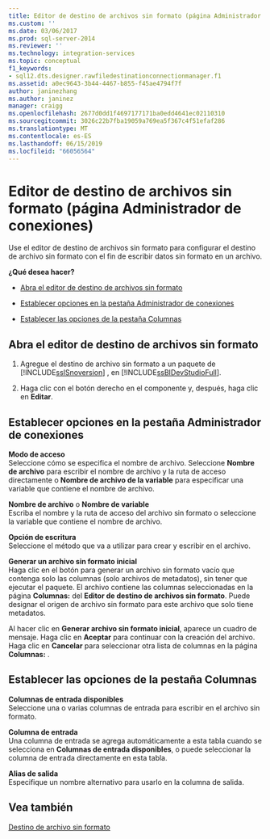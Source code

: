 ```yaml
---
title: Editor de destino de archivos sin formato (página Administrador de conexiones) | Microsoft Docs
ms.custom: ''
ms.date: 03/06/2017
ms.prod: sql-server-2014
ms.reviewer: ''
ms.technology: integration-services
ms.topic: conceptual
f1_keywords:
- sql12.dts.designer.rawfiledestinationconnectionmanager.f1
ms.assetid: a0ec9643-3b44-4467-b855-f45ae4794f7f
author: janinezhang
ms.author: janinez
manager: craigg
ms.openlocfilehash: 2677d0dd1f4697177171ba0edd4641ec02110310
ms.sourcegitcommit: 3026c22b7fba19059a769ea5f367c4f51efaf286
ms.translationtype: MT
ms.contentlocale: es-ES
ms.lasthandoff: 06/15/2019
ms.locfileid: "66056564"
---
```

# <a name="raw-file-destination-editor-connection-manager-page"></a>Editor de destino de archivos sin formato (página Administrador de conexiones)
  Use el editor de destino de archivos sin formato para configurar el destino de archivo sin formato con el fin de escribir datos sin formato en un archivo.  
  
 **¿Qué desea hacer?**  
  
-   [Abra el editor de destino de archivos sin formato](#open)  
  
-   [Establecer opciones en la pestaña Administrador de conexiones](#connection)  
  
-   [Establecer las opciones de la pestaña Columnas](#mapping)  
  
##  <a name="open"></a> Abra el editor de destino de archivos sin formato  
  
1.  Agregue el destino de archivo sin formato a un paquete de [!INCLUDE[ssISnoversion](../includes/ssisnoversion-md.md)] , en [!INCLUDE[ssBIDevStudioFull](../includes/ssbidevstudiofull-md.md)].  
  
2.  Haga clic con el botón derecho en el componente y, después, haga clic en **Editar**.  
  
##  <a name="connection"></a> Establecer opciones en la pestaña Administrador de conexiones  
 **Modo de acceso**  
 Seleccione cómo se especifica el nombre de archivo. Seleccione **Nombre de archivo** para escribir el nombre de archivo y la ruta de acceso directamente o **Nombre de archivo de la variable** para especificar una variable que contiene el nombre de archivo.  
  
 **Nombre de archivo** o **Nombre de variable**  
 Escriba el nombre y la ruta de acceso del archivo sin formato o seleccione la variable que contiene el nombre de archivo.  
  
 **Opción de escritura**  
 Seleccione el método que va a utilizar para crear y escribir en el archivo.  
  
 **Generar un archivo sin formato inicial**  
 Haga clic en el botón para generar un archivo sin formato vacío que contenga solo las columnas (solo archivos de metadatos), sin tener que ejecutar el paquete. El archivo contiene las columnas seleccionadas en la página **Columnas:** del **Editor de destino de archivos sin formato**. Puede designar el origen de archivo sin formato para este archivo que solo tiene metadatos.  
  
 Al hacer clic en **Generar archivo sin formato inicial**, aparece un cuadro de mensaje. Haga clic en **Aceptar** para continuar con la creación del archivo. Haga clic en **Cancelar** para seleccionar otra lista de columnas en la página **Columnas:** .  
  
##  <a name="mapping"></a> Establecer las opciones de la pestaña Columnas  
 **Columnas de entrada disponibles**  
 Seleccione una o varias columnas de entrada para escribir en el archivo sin formato.  
  
 **Columna de entrada**  
 Una columna de entrada se agrega automáticamente a esta tabla cuando se selecciona en **Columnas de entrada disponibles**, o puede seleccionar la columna de entrada directamente en esta tabla.  
  
 **Alias de salida**  
 Especifique un nombre alternativo para usarlo en la columna de salida.  
  
## <a name="see-also"></a>Vea también  
 [Destino de archivo sin formato](data-flow/raw-file-destination.md)  
  
  
